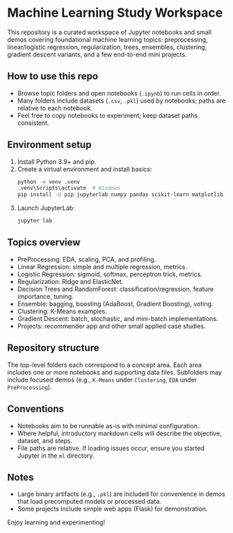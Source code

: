 # Machine Learning Study Workspace

This repository is a curated workspace of Jupyter notebooks and small demos covering foundational machine learning topics: preprocessing, linear/logistic regression, regularization, trees, ensembles, clustering, gradient descent variants, and a few end-to-end mini projects.

## How to use this repo
- Browse topic folders and open notebooks (`.ipynb`) to run cells in order.
- Many folders include datasets (`.csv`, `.pkl`) used by notebooks; paths are relative to each notebook.
- Feel free to copy notebooks to experiment; keep dataset paths consistent.

## Environment setup
1. Install Python 3.9+ and pip.
2. Create a virtual environment and install basics:
   ```bash
   python -m venv .venv
   .venv\Scripts\activate  # Windows
   pip install -U pip jupyterlab numpy pandas scikit-learn matplotlib seaborn plotly
   ```
3. Launch JupyterLab:
   ```bash
   jupyter lab
   ```

## Topics overview
- PreProcessing: EDA, scaling, PCA, and profiling.
- Linear Regression: simple and multiple regression, metrics.
- Logistic Regression: sigmoid, softmax, perceptron trick, metrics.
- Regularization: Ridge and ElasticNet.
- Decision Trees and RandomForest: classification/regression, feature importance, tuning.
- Ensemble: bagging, boosting (AdaBoost, Gradient Boosting), voting.
- Clustering: K-Means examples.
- Gradient Descent: batch, stochastic, and mini-batch implementations.
- Projects: recommender app and other small applied case studies.

## Repository structure
The top-level folders each correspond to a concept area. Each area includes one or more notebooks and supporting data files. Subfolders may include focused demos (e.g., `K-Means` under `Clustering`, `EDA` under `PreProcessing`).

## Conventions
- Notebooks aim to be runnable as-is with minimal configuration.
- Where helpful, introductory markdown cells will describe the objective, dataset, and steps.
- File paths are relative. If loading issues occur, ensure you started Jupyter in the `ml` directory.

## Notes
- Large binary artifacts (e.g., `.pkl`) are included for convenience in demos that load precomputed models or processed data.
- Some projects include simple web apps (Flask) for demonstration.

Enjoy learning and experimenting!
